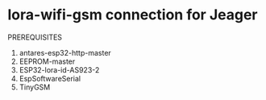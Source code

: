# lora-wifi-gsm connection for Jeager

PREREQUISITES

1. antares-esp32-http-master
2. EEPROM-master
3. ESP32-lora-id-AS923-2
4. EspSoftwareSerial
5. TinyGSM

